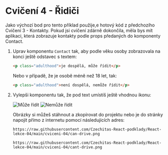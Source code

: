 # Cvičení 4 - Řidiči

Jako výchozí bod pro tento příklad použije,e hotový kód z předchozího Cvičení 3 - Kontakty. Pokud jsi cvičení zdárně dokončila, měla bys mít aplikaci, která zobrazuje kontakty podle props předaných do komponenty Contact.

1. Uprav komponentu `Contact` tak, aby podle věku osoby zobrazovala na konci ještě odstavec s textem:

	```html
	<p class="adulthood">je dospělá, může řídit</p>
	```

	Nebo v případě, že je osobě méně než 18 let, tak:
	```html
	<p class="adulthood">není dospělá, nemůže řídit</p>
	```

1. Vylepši komponentu tak, že pod text umístíš ještě vhodnou ikonu:

	![Může řídit](can-drive.png) ![Nemůže řídit](cant-drive.png)

	Obrázky si můžeš stáhnout a zkopírovat do projektu nebo je do stránky napojit přímo z internetu pomocí následujících adres:
	```
	https://raw.githubusercontent.com/Czechitas-React-podklady/React-lekce-04/main/cviceni-04/can-drive.png
	```
	```
	https://raw.githubusercontent.com/Czechitas-React-podklady/React-lekce-04/main/cviceni-04/cant-drive.png
	```
